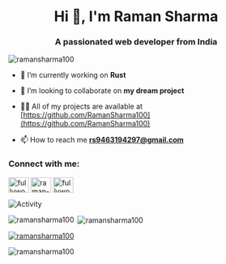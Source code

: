 <h1 align="center">Hi 👋, I'm Raman Sharma</h1>
<h3 align="center">A passionated web developer from India</h3>

<p align="left"> <img src="https://komarev.com/ghpvc/?username=ramansharma100&label=Profile%20views&color=0e75b6&style=flat" alt="ramansharma100" /> </p>

- 🔭 I’m currently working on **Rust**

- 👯 I’m looking to collaborate on **my dream project**

- 👨‍💻 All of my projects are available at [https://github.com/RamanSharma100](https://github.com/RamanSharma100)

- 📫 How to reach me **rs9463194297@gmail.com**

<h3 align="left">Connect with me:</h3>
<p align="left">
<a href="https://codepen.io/fullyworld_web_tutorials" target="blank"><img align="center" src="https://cdn.jsdelivr.net/npm/simple-icons@3.0.1/icons/codepen.svg" alt="fullyworld_web_tutorials" height="30" width="40" /></a>
<a href="https://linkedin.com/in/raman-sharma-2169b0139" target="blank"><img align="center" src="https://cdn.jsdelivr.net/npm/simple-icons@3.0.1/icons/linkedin.svg" alt="raman-sharma-2169b0139" height="30" width="40" /></a>
<a href="https://www.youtube.com/c/fullyworld web tutorials" target="blank"><img align="center" src="https://cdn.jsdelivr.net/npm/simple-icons@3.0.1/icons/youtube.svg" alt="fullyworld web tutorials" height="30" width="40" /></a>
</p>

![Activity](https://activity-graph.herokuapp.com/graph?username=ramansharma100&theme=xcode)

<p><img align="left" src="https://github-readme-stats.vercel.app/api/top-langs?username=ramansharma100&show_icons=true&locale=en&layout=compact" alt="ramansharma100" /></p>

<p>&nbsp;<img align="center" src="https://github-readme-stats.vercel.app/api?username=ramansharma100&show_icons=true&locale=en" alt="ramansharma100" /></p>

<p float="left">
  
  <a href="https://github.com/ramansharma100"><img src="https://github-profile-trophy.vercel.app/?username=ramansharma100" alt="ramansharma100" /></a>
</p>

<p><img align="center" src="https://github-readme-streak-stats.herokuapp.com/?user=ramansharma100&" alt="ramansharma100" /></p>
